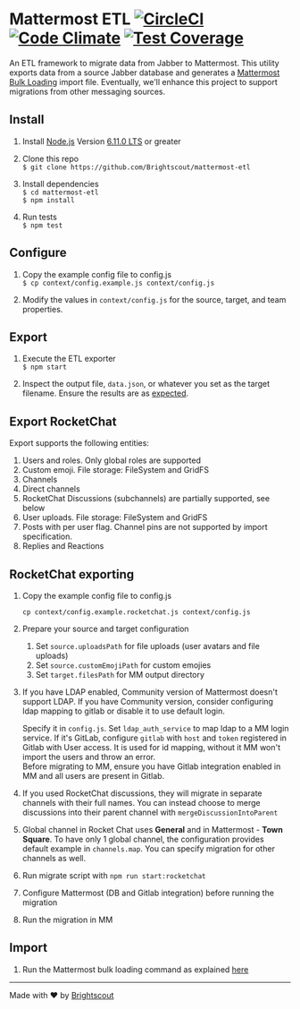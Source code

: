# Mattermost ETL [![CircleCI](https://circleci.com/gh/Brightscout/mattermost-etl.svg?style=shield&circle-token=3e834193f471812ea72217332aa0f5ff36825afe)](https://circleci.com/gh/Brightscout/mattermost-etl) [![Code Climate](https://codeclimate.com/github/Brightscout/mattermost-etl/badges/gpa.svg)](https://codeclimate.com/github/Brightscout/mattermost-etl) [![Test Coverage](https://codeclimate.com/github/Brightscout/mattermost-etl/badges/coverage.svg)](https://codeclimate.com/github/Brightscout/mattermost-etl/coverage)

An ETL framework to migrate data from Jabber to Mattermost. This utility exports data from a source Jabber database and generates a [Mattermost Bulk Loading](https://docs.mattermost.com/deployment/bulk-loading.html) import file. Eventually, we'll enhance this project to support migrations from other messaging sources.  



## Install

1. Install [Node.js](https://nodejs.org/en/) Version [6.11.0 LTS](https://nodejs.org/en/download/) or greater

2. Clone this repo  
`$ git clone https://github.com/Brightscout/mattermost-etl`

3. Install dependencies  
`$ cd mattermost-etl`  
`$ npm install`

4. Run tests  
`$ npm test`

## Configure

1. Copy the example config file to config.js  
`$ cp context/config.example.js context/config.js`

2. Modify the values in `context/config.js` for the source, target, and team properties.

## Export

1. Execute the ETL exporter  
`$ npm start`

2. Inspect the output file, `data.json`, or whatever you set as the target filename. Ensure the results are as [expected](https://docs.mattermost.com/deployment/bulk-loading.html#data-format).

## Export RocketChat

Export supports the following entities:

1. Users and roles. Only global roles are supported
2. Custom emoji. File storage: FileSystem and GridFS
3. Channels
4. Direct channels
5. RocketChat Discussions (subchannels) are partially supported, see below
7. User uploads. File storage: FileSystem and GridFS
8. Posts with per user flag. Channel pins are not supported by import specification.
9. Replies and Reactions

## RocketChat exporting

1. Copy the example config file to config.js  
   ```
   cp context/config.example.rocketchat.js context/config.js
   ```

2. Prepare your source and target configuration

   1. Set `source.uploadsPath` for file uploads (user avatars and file uploads)
   2. Set `source.customEmojiPath` for custom emojies
   3. Set `target.filesPath` for MM output directory

3. If you have LDAP enabled, Community version of Mattermost doesn't support LDAP. 
   If you have Community version, consider configuring ldap mapping to gitlab or disable it to use default login.  
   
   Specify it in `config.js`. Set `ldap_auth_service` to map ldap to a MM login service. 
   If it's GitLab, configure `gitlab` with `host` and `token` registered in Gitlab with User access. 
   It is used for id mapping, without it MM won't import the users and throw an error.  
   Before migrating to MM, ensure you have Gitlab integration enabled in MM and all users are present in Gitlab.

4. If you used RocketChat discussions, they will migrate in separate channels with their full names. 
   You can instead choose to merge discussions into their parent channel with `mergeDiscussionIntoParent`
5. Global channel in Rocket Chat uses **General** and in Mattermost - **Town Square**. 
   To have only 1 global channel, the configuration provides default example in `channels.map`. 
   You can specify migration for other channels as well.
6. Run migrate script with `npm run start:rocketchat`
7. Configure Mattermost (DB and Gitlab integration) before running the migration
8. Run the migration in MM

## Import

1. Run the Mattermost bulk loading command as explained [here](https://docs.mattermost.com/deployment/bulk-loading.html#running-the-bulk-loading-command)  
---

Made with &#9829; by [Brightscout](http://www.brightscout.com)
